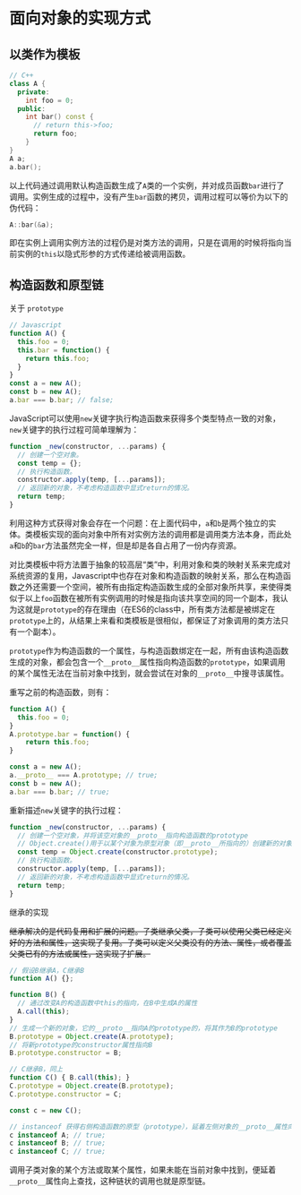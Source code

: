 [//]: # ("tags": [ "JavaScript", "OOP" ], "category": "Uncategorized")

# 面向对象的实现方式

## 以类作为模板

```c++
// C++
class A {
  private:
    int foo = 0;
  public:
    int bar() const {
      // return this->foo;
      return foo;
    }
}
A a;
a.bar();
```

以上代码通过调用默认构造函数生成了`A`类的一个实例，并对成员函数`bar`进行了调用。实例生成的过程中，没有产生`bar`函数的拷贝，调用过程可以等价为以下的伪代码：

```c++
A::bar(&a);
```

即在实例上调用实例方法的过程仍是对类方法的调用，只是在调用的时候将指向当前实例的`this`以隐式形参的方式传递给被调用函数。

## 构造函数和原型链

关于 `prototype`

```javascript
// Javascript
function A() {
  this.foo = 0;
  this.bar = function() {
    return this.foo;
  }
}
const a = new A();
const b = new A();
a.bar === b.bar; // false;
```

JavaScript可以使用`new`关键字执行构造函数来获得多个类型特点一致的对象，`new`关键字的执行过程可简单理解为：

```javascript
function _new(constructor, ...params) {
  // 创建一个空对象。
  const temp = {};
  // 执行构造函数。
  constructor.apply(temp, [...params]);
  // 返回新的对象，不考虑构造函数中显式return的情况。
  return temp;
}
```

利用这种方式获得对象会存在一个问题：在上面代码中，`a`和`b`是两个独立的实体。类模板实现的面向对象中所有对实例方法的调用都是调用类方法本身，而此处`a`和`b`的`bar`方法虽然完全一样，但是却是各自占用了一份内存资源。

对比类模板中将方法置于抽象的较高层“类”中，利用对象和类的映射关系来完成对系统资源的复用，Javascript中也存在对象和构造函数的映射关系，那么在构造函数之外还需要一个空间，被所有由指定构造函数生成的全部对象所共享，来使得类似于以上`foo`函数在被所有实例调用的时候是指向该共享空间的同一个副本，我认为这就是`prototype`的存在理由（在ES6的class中，所有类方法都是被绑定在`prototype`上的，从结果上来看和类模板是很相似，都保证了对象调用的类方法只有一个副本）。

`prototype`作为构造函数的一个属性，与构造函数绑定在一起，所有由该构造函数生成的对象，都会包含一个`__proto__`属性指向构造函数的`prototype`，如果调用的某个属性无法在当前对象中找到，就会尝试在对象的`__proto__`中搜寻该属性。

重写之前的构造函数，则有：

```javascript
function A() {
  this.foo = 0;
}
A.prototype.bar = function() {
    return this.foo;
}

const a = new A();
a.__proto__ === A.prototype; // true;
const b = new A();
a.bar === b.bar; // true;
```

重新描述`new`关键字的执行过程：

```javascript
function _new(constructor, ...params) {
  // 创建一个空对象，并将该空对象的__proto__指向构造函数的prototype
  // Object.create()用于以某个对象为原型对象（即__proto__所指向的）创建新的对象
  const temp = Object.create(constructor.prototype);
  // 执行构造函数。
  constructor.apply(temp, [...params]);
  // 返回新的对象，不考虑构造函数中显式return的情况。
  return temp;
}
```

继承的实现

~~继承解决的是代码复用和扩展的问题。子类继承父类，子类可以使用父类已经定义好的方法和属性，这实现了复用。子类可以定义父类没有的方法、属性，或者覆盖父类已有的方法或属性，这实现了扩展。~~

```javascript
// 假设B继承A，C继承B
function A() {};

function B() {
  // 通过改变A的构造函数中this的指向，在B中生成A的属性
  A.call(this);
}
// 生成一个新的对象，它的__proto__指向A的prototype的，将其作为B的prototype
B.prototype = Object.create(A.prototype);
// 将新prototype的constructor属性指向B
B.prototype.constructor = B;

// C继承B，同上
function C() { B.call(this); }
C.prototype = Object.create(B.prototype);
C.prototype.constructor = C;

const c = new C();

// instanceof 获得右侧构造函数的原型（prototype），延着左侧对象的__proto__属性向上查找，存在两者相同则返回true
c instanceof A; // true;
c instanceof B; // true;
c instanceof C; // true;
```

调用子类对象的某个方法或取某个属性，如果未能在当前对象中找到，便延着`__proto__`属性向上查找，这种链状的调用也就是原型链。
